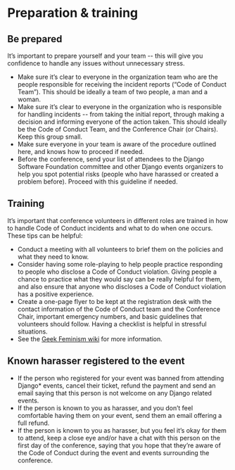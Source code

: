 # Preparation & training

## Be prepared
It’s important to prepare yourself and your team -- this will give you confidence to handle any issues without unnecessary stress.

- Make sure it’s clear to everyone in the organization team who are the people responsible for receiving the incident reports (“Code of Conduct Team”). This should be ideally a team of two people, a man and a woman.
- Make sure it’s clear to everyone in the organization who is responsible for handling incidents -- from taking the initial report, through making a decision and informing everyone of the action taken. This should ideally be the Code of Conduct Team, and the Conference Chair (or Chairs). Keep this group small.
- Make sure everyone in your team is aware of the procedure outlined here, and knows how to proceed if needed.
- Before the conference, send your list of attendees to the Django Software Foundation committee and other Django events organizers to help you spot potential risks (people who have harassed or created a problem before). Proceed with this guideline if needed.

## Training
It’s important that conference volunteers in different roles are trained in how to handle Code of Conduct incidents and what to do when one occurs. These tips can be helpful:

- Conduct a meeting with all volunteers to brief them on the policies and what they need to know.
- Consider having some role-playing to help people practice responding to people who disclose a Code of Conduct violation. Giving people a chance to practice what they would say can be really helpful for them, and also ensure that anyone who discloses a Code of Conduct violation has a positive experience.
- Create a one-page flyer to be kept at the registration desk with the contact information of the Code of Conduct team and the Conference Chair, important emergency numbers, and basic guidelines that volunteers should follow. Having a checklist is helpful in stressful situations.
- See the [Geek Feminism wiki](http://geekfeminism.wikia.com/wiki/Conference_anti-harassment/Policy_resources#Educate_conference_staff) for more information.

## Known harasser registered to the event

- If the person who registered for your event was banned from attending Django* events, cancel their ticket, refund the payment and send an email saying that this person is not welcome on any Django related events.
- If the person is known to you as harasser, and you don’t feel comfortable having them on your event, send them an email offering a full refund.
- If the person is known to you as harasser, but you feel it’s okay for them to attend, keep a close eye and/or have a chat with this person on the first day of the conference, saying that you hope that they’re aware of the Code of Conduct during the event and events surrounding the conference.
